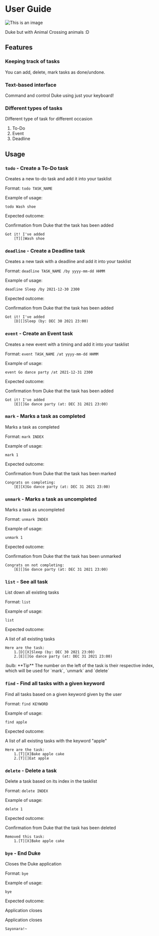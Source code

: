 # User Guide

![This is an image](C:\Users\User\Desktop\iP\docs\Ui.png)

Duke but with Animal Crossing animals :D
## Features 

### Keeping track of tasks

You can add, delete, mark tasks as done/undone.

### Text-based interface

Command and control Duke using just your keyboard!

### Different types of tasks
Different type of task for different occasion
1. To-Do
2. Event
3. Deadline


## Usage

### `todo` - Create a To-Do task

Creates a new to-do task and add it into your tasklist

Format: `todo TASK_NAME`

Example of usage: 

`todo Wash shoe`

Expected outcome:

Confirmation from Duke that the task has been added

```
Got it! I've added
    [T][]Wash shoe
```

### `deadline` - Create a Deadline task

Creates a new task with a deadline and add it into your tasklist

Format: `deadline TASK_NAME /by yyyy-mm-dd HHMM`

Example of usage:

`deadline Sleep /by 2021-12-30 2300`

Expected outcome:

Confirmation from Duke that the task has been added

```
Got it! I've added
    [D][]Sleep (by: DEC 30 2021 23:00)
```

### `event` - Create an Event task

Creates a new event with a timing and add it into your tasklist

Format: `event TASK_NAME /at yyyy-mm-dd HHMM`

Example of usage:

`event Go dance party /at 2021-12-31 2300`

Expected outcome:

Confirmation from Duke that the task has been added

```
Got it! I've added
    [E][]Go dance party (at: DEC 31 2021 23:00)
```

### `mark` - Marks a task as completed

Marks a task as completed 

Format: `mark INDEX`

Example of usage:

`mark 1`

Expected outcome:

Confirmation from Duke that the task has been marked

```
Congrats on completing:
    [E][X]Go dance party (at: DEC 31 2021 23:00)
```

### `unmark` - Marks a task as uncompleted

Marks a task as uncompleted

Format: `unmark INDEX`

Example of usage:

`unmark 1`

Expected outcome:

Confirmation from Duke that the task has been unmarked

```
Congrats on not completing:
    [E][]Go dance party (at: DEC 31 2021 23:00)
```

### `list` - See all task

List down all existing tasks

Format: `list`

Example of usage:

`list`

Expected outcome:

A list of all existing tasks

```
Here are the task:
    1.[D][X]Sleep (by: DEC 30 2021 23:00)
    2.[E][]Go dance party (at: DEC 31 2021 23:00)
```
<div markdown="span" class="alert alert-warning"> :bulb: **Tip**
The number on the left of the task is their respective index, which will be used for `mark`, `unmark` and `delete`
</div>

### `find` - Find all tasks with a given keyword

Find all tasks based on a given keyword given by the user

Format: `find KEYWORD`

Example of usage:

`find apple`

Expected outcome:

A list of all existing tasks with the keyword "apple"

```
Here are the task:
    1.[T][X]Bake apple cake
    2.[T][]Eat apple
```

### `delete` - Delete a task

Delete a task based on its index in the tasklist

Format: `delete INDEX`

Example of usage:

`delete 1`

Expected outcome:

Confirmation from Duke that the task has been deleted

```
Removed this task:
    1.[T][X]Bake apple cake
```

### `bye` - End Duke

Closes the Duke application

Format: `bye`

Example of usage:

`bye`

Expected outcome:

Application closes

Application closes

```
Sayonara!~
```